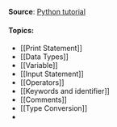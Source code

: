 **Source**:   [Python tutorial ]( https://www.youtube.com/watch?v=xErUnOKQbFw)

#### Topics:

* [[Print Statement]]
* [[Data Types]]
* [[Variable]]
* [[Input Statement]]
* [[Operators]]
* [[Keywords and identifier]]
* [[Comments]]
* [[Type Conversion]]
* 